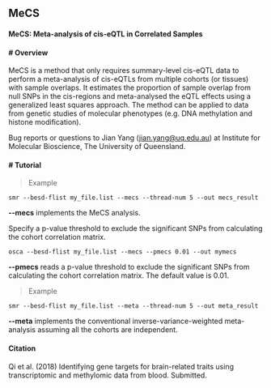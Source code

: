 
## MeCS

#### MeCS: Meta-analysis of cis-eQTL in Correlated Samples

#### \# Overview

MeCS is a method that only requires summary-level cis-eQTL data to
perform a meta-analysis of cis-eQTLs from multiple cohorts (or tissues)
with sample overlaps. It estimates the proportion of sample overlap from
null SNPs in the cis-regions and meta-analysed the eQTL effects using a
generalized least squares approach. The method can be applied to data
from genetic studies of molecular phenotypes (e.g. DNA methylation and
histone modification).

Bug reports or questions to Jian Yang (<jian.yang@uq.edu.au>) at
Institute for Molecular Bioscience, The University of Queensland.

#### \# Tutorial

>Example

```
smr --besd-flist my_file.list --mecs --thread-num 5 --out mecs_result 
```

**\--mecs** implements the MeCS analysis.

Specify a p-value threshold to exclude the significant SNPs from calculating the cohort correlation matrix.
```
osca --besd-flist my_file.list --mecs --pmecs 0.01 --out mymecs
```
**\--pmecs** reads a p-value threshold to exclude the significant SNPs from calculating the cohort correlation matrix. The default value is 0.01. 



>Example

```
smr --besd-flist my_file.list --meta --thread-num 5 --out meta_result 
```
**\--meta** implements the conventional inverse-variance-weighted meta-analysis assuming all the cohorts are independent.


#### Citation
Qi et al. (2018) Identifying gene targets for brain-related traits using transcriptomic and methylomic data from blood. Submitted.